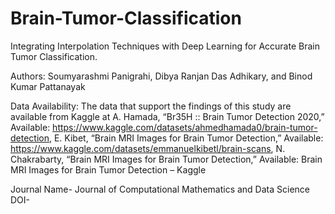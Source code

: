 # Brain-Tumor-Classification
Integrating Interpolation Techniques with Deep Learning for Accurate Brain Tumor Classification.

Authors: Soumyarashmi Panigrahi, Dibya Ranjan Das Adhikary, and Binod Kumar Pattanayak

Data Availability:
The data that support the findings of this study are available from Kaggle at A. Hamada, “Br35H :: Brain Tumor Detection 2020,”
Available: https://www.kaggle.com/datasets/ahmedhamada0/brain-tumor-detection,
E. Kibet, “Brain MRI Images for Brain Tumor Detection,” Available: https://www.kaggle.com/datasets/emmanuelkibetl/brain-scans,
N. Chakrabarty, “Brain MRI Images for Brain Tumor Detection,” Available: Brain MRI Images for Brain Tumor Detection – Kaggle

Journal Name- Journal of Computational Mathematics and Data Science
DOI-
